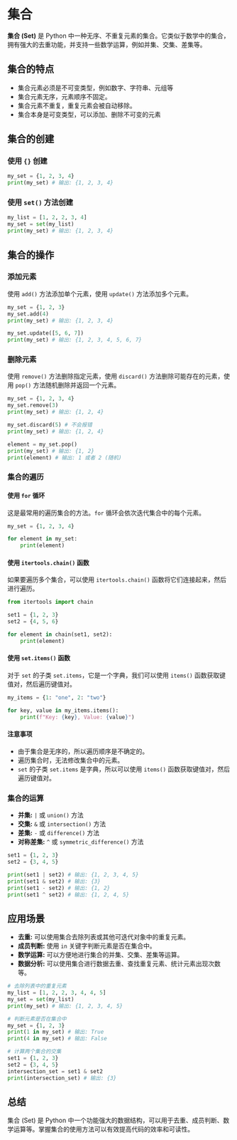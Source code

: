 # 集合

**集合 (Set)** 是 Python 中一种无序、不重复元素的集合。它类似于数学中的集合，拥有强大的去重功能，并支持一些数学运算，例如并集、交集、差集等。

## 集合的特点

- 集合元素必须是不可变类型，例如数字、字符串、元组等
- 集合元素无序，元素顺序不固定。
- 集合元素不重复，重复元素会被自动移除。
- 集合本身是可变类型，可以添加、删除不可变的元素

## 集合的创建

### 使用 `{}` 创建

```python
my_set = {1, 2, 3, 4}
print(my_set) # 输出: {1, 2, 3, 4}
```

### 使用 `set()` 方法创建

```python
my_list = [1, 2, 2, 3, 4]
my_set = set(my_list)
print(my_set) # 输出: {1, 2, 3, 4}
```

## 集合的操作

### 添加元素

使用 `add()` 方法添加单个元素，使用 `update()` 方法添加多个元素。

```python
my_set = {1, 2, 3}
my_set.add(4)
print(my_set) # 输出: {1, 2, 3, 4}

my_set.update([5, 6, 7])
print(my_set) # 输出: {1, 2, 3, 4, 5, 6, 7}
```

### 删除元素

使用 `remove()` 方法删除指定元素，使用 `discard()` 方法删除可能存在的元素，使用 `pop()` 方法随机删除并返回一个元素。

```python
my_set = {1, 2, 3, 4}
my_set.remove(3)
print(my_set) # 输出: {1, 2, 4}

my_set.discard(5) # 不会报错
print(my_set) # 输出: {1, 2, 4}

element = my_set.pop()
print(my_set) # 输出: {1, 2}
print(element) # 输出: 1 或者 2 (随机)
```

### 集合的遍历

#### **使用 `for` 循环**

这是最常用的遍历集合的方法。`for` 循环会依次迭代集合中的每个元素。

```python
my_set = {1, 2, 3, 4}

for element in my_set:
    print(element)
```

#### **使用 `itertools.chain()` 函数**

如果要遍历多个集合，可以使用 `itertools.chain()` 函数将它们连接起来，然后进行遍历。

```python
from itertools import chain

set1 = {1, 2, 3}
set2 = {4, 5, 6}

for element in chain(set1, set2):
    print(element)
```

#### **使用 `set.items()` 函数**

对于 `set` 的子类 `set.items`，它是一个字典，我们可以使用 `items()` 函数获取键值对，然后遍历键值对。

```python
my_items = {1: "one", 2: "two"}

for key, value in my_items.items():
    print(f"Key: {key}, Value: {value}")
```

#### 注意事项

- 由于集合是无序的，所以遍历顺序是不确定的。
- 遍历集合时，无法修改集合中的元素。
- `set` 的子类 `set.items` 是字典，所以可以使用 `items()` 函数获取键值对，然后遍历键值对。

### 集合的运算

- **并集:** `|` 或 `union()` 方法
- **交集:** `&` 或 `intersection()` 方法
- **差集:** `-` 或 `difference()` 方法
- **对称差集:** `^` 或 `symmetric_difference()` 方法

```python
set1 = {1, 2, 3}
set2 = {3, 4, 5}

print(set1 | set2) # 输出: {1, 2, 3, 4, 5}
print(set1 & set2) # 输出: {3}
print(set1 - set2) # 输出: {1, 2}
print(set1 ^ set2) # 输出: {1, 2, 4, 5}
```

## 应用场景

- **去重:** 可以使用集合去除列表或其他可迭代对象中的重复元素。
- **成员判断:** 使用 `in` 关键字判断元素是否在集合中。
- **数学运算:** 可以方便地进行集合的并集、交集、差集等运算。
- **数据分析:** 可以使用集合进行数据去重、查找重复元素、统计元素出现次数等。

```python
# 去除列表中的重复元素
my_list = [1, 2, 2, 3, 4, 4, 5]
my_set = set(my_list)
print(my_set) # 输出: {1, 2, 3, 4, 5}

# 判断元素是否在集合中
my_set = {1, 2, 3}
print(1 in my_set) # 输出: True
print(4 in my_set) # 输出: False

# 计算两个集合的交集
set1 = {1, 2, 3}
set2 = {3, 4, 5}
intersection_set = set1 & set2
print(intersection_set) # 输出: {3}
```

## 总结

集合 (Set) 是 Python 中一个功能强大的数据结构，可以用于去重、成员判断、数学运算等。掌握集合的使用方法可以有效提高代码的效率和可读性。

